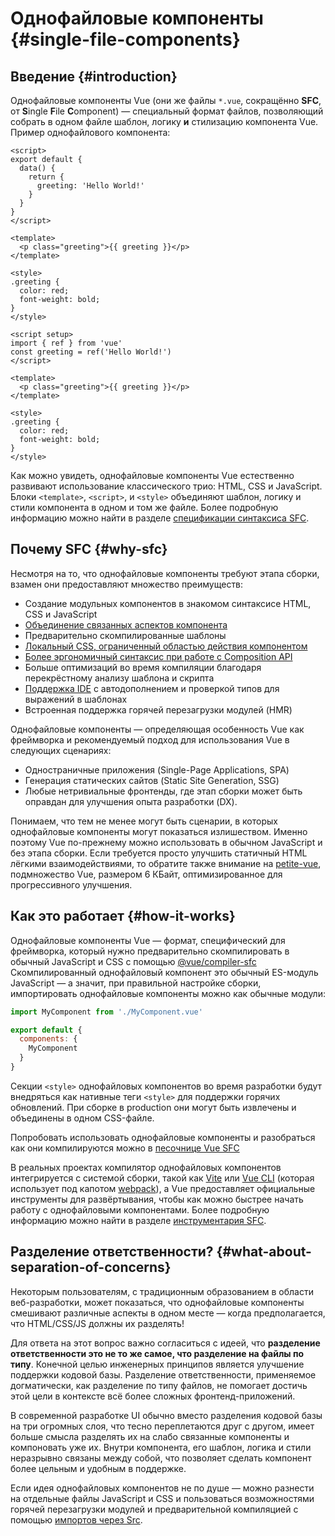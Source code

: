 # Однофайловые компоненты {#single-file-components}

## Введение {#introduction}

Однофайловые компоненты Vue (они же файлы `*.vue`, сокращённо **SFC**, от **S**ingle **F**ile **C**omponent) — специальный формат файлов, позволяющий собрать в одном файле шаблон, логику **и** стилизацию компонента Vue. Пример однофайлового компонента:

<div class="options-api">

```vue
<script>
export default {
  data() {
    return {
      greeting: 'Hello World!'
    }
  }
}
</script>

<template>
  <p class="greeting">{{ greeting }}</p>
</template>

<style>
.greeting {
  color: red;
  font-weight: bold;
}
</style>
```

</div>

<div class="composition-api">

```vue
<script setup>
import { ref } from 'vue'
const greeting = ref('Hello World!')
</script>

<template>
  <p class="greeting">{{ greeting }}</p>
</template>

<style>
.greeting {
  color: red;
  font-weight: bold;
}
</style>
```

</div>

Как можно увидеть, однофайловые компоненты Vue естественно развивают использование классического трио: HTML, CSS и JavaScript. Блоки `<template>`, `<script>`, и `<style>` объединяют шаблон, логику и стили компонента в одном и том же файле. Более подробную информацию можно найти в разделе [спецификации синтаксиса SFC](/api/sfc-spec).

## Почему SFC {#why-sfc}

Несмотря на то, что однофайловые компоненты требуют этапа сборки, взамен они предоставляют множество преимуществ:

- Создание модульных компонентов в знакомом синтаксисе HTML, CSS и JavaScript
- [Объединение связанных аспектов компонента](#what-about-separation-of-concerns)
- Предварительно скомпилированные шаблоны
- [Локальный CSS, ограниченный областью действия компонентом](/api/sfc-css-features)
- [Более эргономичный синтаксис при работе с Composition API](/api/sfc-script-setup)
- Больше оптимизаций во время компиляции благодаря перекрёстному анализу шаблона и скрипта
- [Поддержка IDE](/guide/scaling-up/tooling#ide-support) с автодополнением и проверкой типов для выражений в шаблонах
- Встроенная поддержка горячей перезагрузки модулей (HMR)

Однофайловые компоненты — определяющая особенность Vue как фреймворка и рекомендуемый подход для использования Vue в следующих сценариях:

- Одностраничные приложения (Single-Page Applications, SPA)
- Генерация статических сайтов (Static Site Generation, SSG)
- Любые нетривиальные фронтенды, где этап сборки может быть оправдан для улучшения опыта разработки (DX).

Понимаем, что тем не менее могут быть сценарии, в которых однофайловые компоненты могут показаться излишеством. Именно поэтому Vue по-прежнему можно использовать в обычном JavaScript и без этапа сборки. Если требуется просто улучшить статичный HTML лёгкими взаимодействиями, то обратите также внимание на [petite-vue](https://github.com/vuejs/petite-vue), подмножество Vue, размером 6 КБайт, оптимизированное для прогрессивного улучшения.

## Как это работает {#how-it-works}

Однофайловые компоненты Vue — формат, специфический для фреймворка, который нужно предварительно скомпилировать в обычный JavaScript и CSS с помощью [@vue/compiler-sfc](https://github.com/vuejs/core/tree/main/packages/compiler-sfc) Скомпилированный однофайловый компонент это обычный ES-модуль JavaScript — а значит, при правильной настройке сборки, импортировать однофайловые компоненты можно как обычные модули:

```js
import MyComponent from './MyComponent.vue'

export default {
  components: {
    MyComponent
  }
}
```

Секции `<style>` однофайловых компонентов во время разработки будут внедряться как нативные теги `<style>` для поддержки горячих обновлений. При сборке в production они могут быть извлечены и объединены в одном CSS-файле.

Попробовать использовать однофайловые компоненты и разобраться как они компилируются можно в [песочнице Vue SFC](https://play.vuejs.org/)

В реальных проектах компилятор однофайловых компонентов интегрируется с системой сборки, такой как [Vite](https://vitejs.dev/) или [Vue CLI](http://cli.vuejs.org/) (которая использует под капотом [webpack](https://webpack.js.org/)), а Vue предоставляет официальные инструменты для развёртывания, чтобы как можно быстрее начать работу с однофайловыми компонентами. Более подробную информацию можно найти в разделе [инструментария SFC](/guide/scaling-up/tooling).

## Разделение ответственности? {#what-about-separation-of-concerns}

Некоторым пользователям, с традиционным образованием в области веб-разработки, может показаться, что однофайловые компоненты смешивают различные аспекты в одном месте — когда предполагается, что HTML/CSS/JS должны их разделять!

Для ответа на этот вопрос важно согласиться с идеей, что **разделение ответственности это не то же самое, что разделение на файлы по типу**. Конечной целью инженерных принципов является улучшение поддержки кодовой базы. Разделение ответственности, применяемое догматически, как разделение по типу файлов, не помогает достичь этой цели в контексте всё более сложных фронтенд-приложений.

В современной разработке UI обычно вместо разделения кодовой базы на три огромных слоя, что тесно переплетаются друг с другом, имеет больше смысла разделять их на слабо связанные компоненты и компоновать уже их. Внутри компонента, его шаблон, логика и стили неразрывно связаны между собой, что позволяет сделать компонент более цельным и удобным в поддержке.

Если идея однофайловых компонентов не по душе — можно разнести на отдельные файлы JavaScript и CSS и пользоваться возможностями горячей перезагрузки модулей и предварительной компиляцией с помощью [импортов через Src](/api/sfc-spec#src-imports).
